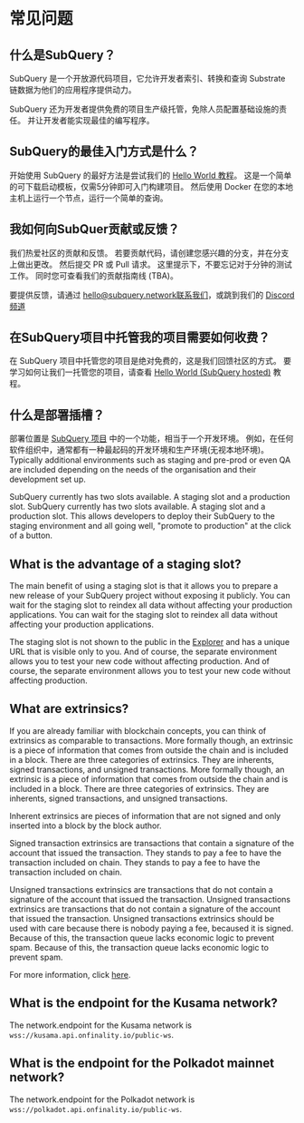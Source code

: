# 常见问题

## 什么是SubQuery？

SubQuery 是一个开放源代码项目，它允许开发者索引、转换和查询 Substrate 链数据为他们的应用程序提供动力。

SubQuery 还为开发者提供免费的项目生产级托管，免除人员配置基础设施的责任。 并让开发者能实现最佳的编写程序。

## SubQuery的最佳入门方式是什么？

开始使用 SubQuery 的最好方法是尝试我们的 [Hello World 教程](../quickstart/helloworld-localhost.md)。 这是一个简单的可下载启动模板，仅需5分钟即可入门构建项目。 然后使用 Docker 在您的本地主机上运行一个节点，运行一个简单的查询。

## 我如何向SubQuer贡献或反馈？

我们热爱社区的贡献和反馈。 若要贡献代码，请创建您感兴趣的分支，并在分支上做出更改。 然后提交 PR 或 Pull 请求。 这里提示下，不要忘记对于分钟的测试工作。 同时您可查看我们的贡献指南线 (TBA)。

要提供反馈，请通过 hello@subquery.network联系我们，或跳到我们的 [Discord频道](https://discord.com/invite/78zg8aBSMG)

## 在SubQuery项目中托管我的项目需要如何收费？

在 SubQuery 项目中托管您的项目是绝对免费的，这是我们回馈社区的方式。 要学习如何让我们一托管您的项目，请查看 [Hello World (SubQuery hosted)](../quickstart/helloworld-hosted.md) 教程。

## 什么是部署插槽？

部署位置是 [SubQuery 项目](https://project.subquery.network) 中的一个功能，相当于一个开发环境。 例如，在任何软件组织中，通常都有一种最起码的开发环境和生产环境(无视本地环境)。 Typically additional environments such as staging and pre-prod or even QA are included depending on the needs of the organisation and their development set up.

SubQuery currently has two slots available. A staging slot and a production slot. SubQuery currently has two slots available. A staging slot and a production slot. This allows developers to deploy their SubQuery to the staging environment and all going well, "promote to production" at the click of a button.

## What is the advantage of a staging slot?

The main benefit of using a staging slot is that it allows you to prepare a new release of your SubQuery project without exposing it publicly. You can wait for the staging slot to reindex all data without affecting your production applications. You can wait for the staging slot to reindex all data without affecting your production applications.

The staging slot is not shown to the public in the [Explorer](https://explorer.subquery.network/) and has a unique URL that is visible only to you. And of course, the separate environment allows you to test your new code without affecting production. And of course, the separate environment allows you to test your new code without affecting production.

## What are extrinsics?

If you are already familiar with blockchain concepts, you can think of extrinsics as comparable to transactions. More formally though, an extrinsic is a piece of information that comes from outside the chain and is included in a block. There are three categories of extrinsics. They are inherents, signed transactions, and unsigned transactions. More formally though, an extrinsic is a piece of information that comes from outside the chain and is included in a block. There are three categories of extrinsics. They are inherents, signed transactions, and unsigned transactions.

Inherent extrinsics are pieces of information that are not signed and only inserted into a block by the block author.

Signed transaction extrinsics are transactions that contain a signature of the account that issued the transaction. They stands to pay a fee to have the transaction included on chain. They stands to pay a fee to have the transaction included on chain.

Unsigned transactions extrinsics are transactions that do not contain a signature of the account that issued the transaction. Unsigned transactions extrinsics are transactions that do not contain a signature of the account that issued the transaction. Unsigned transactions extrinsics should be used with care because there is nobody paying a fee, becaused it is signed. Because of this, the transaction queue lacks economic logic to prevent spam. Because of this, the transaction queue lacks economic logic to prevent spam.

For more information, click [here](https://substrate.dev/docs/en/knowledgebase/learn-substrate/extrinsics).

## What is the endpoint for the Kusama network?

The network.endpoint for the Kusama network is `wss://kusama.api.onfinality.io/public-ws`.

## What is the endpoint for the Polkadot mainnet network?

The network.endpoint for the Polkadot network is `wss://polkadot.api.onfinality.io/public-ws`.
